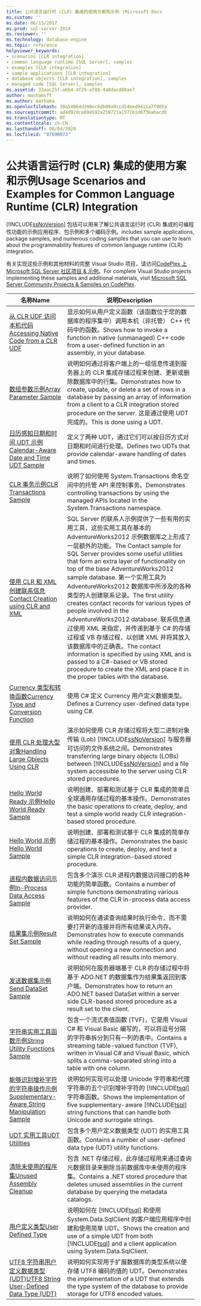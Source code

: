 ```yaml
---
title: 公共语言运行时 (CLR) 集成的使用方案和示例 |Microsoft Docs
ms.custom: ''
ms.date: 06/13/2017
ms.prod: sql-server-2014
ms.reviewer: ''
ms.technology: database-engine
ms.topic: reference
helpviewer_keywords:
- scenarios [CLR integration]
- common language runtime [SQL Server], samples
- examples [CLR integration]
- sample applications [CLR integration]
- database objects [CLR integration], samples
- managed code [SQL Server], samples
ms.assetid: 33aac25f-abb4-4f29-af88-4a0dacd80ae7
author: mashamsft
ms.author: mathoma
ms.openlocfilehash: 30a54064d398ec6db09a9ccd54eed9411a7f905a
ms.sourcegitcommit: ad4d92dce894592a259721a1571b1d8736abacdb
ms.translationtype: MT
ms.contentlocale: zh-CN
ms.lasthandoff: 08/04/2020
ms.locfileid: "87690073"
---
```

# <a name="usage-scenarios-and-examples-for-common-language-runtime-clr-integration"></a><span data-ttu-id="95a70-102">公共语言运行时 (CLR) 集成的使用方案和示例</span><span class="sxs-lookup"><span data-stu-id="95a70-102">Usage Scenarios and Examples for Common Language Runtime (CLR) Integration</span></span>
  [!INCLUDE[ssNoVersion](../../includes/ssnoversion-md.md)] <span data-ttu-id="95a70-103">包括可以用来了解公共语言运行时 (CLR) 集成的可编程性功能的示例应用程序、包示例和多个编码示例。</span><span class="sxs-lookup"><span data-stu-id="95a70-103">includes sample applications, package samples, and numerous coding samples that you can use to learn about the programmability features of common language runtime (CLR) integration.</span></span>  
  
 <span data-ttu-id="95a70-104">有关实现这些示例和其他材料的完整 Visual Studio 项目，请访问[CodePlex 上 Microsoft SQL Server 社区项目 & 示例](https://go.microsoft.com/fwlink/?LinkID=193935)。</span><span class="sxs-lookup"><span data-stu-id="95a70-104">For complete Visual Studio projects implementing these samples and additional materials, visit [Microsoft SQL Server Community Projects & Samples on CodePlex](https://go.microsoft.com/fwlink/?LinkID=193935).</span></span>  
  
|<span data-ttu-id="95a70-105">名称</span><span class="sxs-lookup"><span data-stu-id="95a70-105">Name</span></span>|<span data-ttu-id="95a70-106">说明</span><span class="sxs-lookup"><span data-stu-id="95a70-106">Description</span></span>|  
|----------|-----------------|  
|[<span data-ttu-id="95a70-107">从 CLR UDF 访问本机代码</span><span class="sxs-lookup"><span data-stu-id="95a70-107">Accessing Native Code from a CLR UDF</span></span>](../../../2014/database-engine/dev-guide/accessing-native-code-from-a-clr-udf.md)|<span data-ttu-id="95a70-108">显示如何从用户定义函数（该函数位于您的数据库的程序集中）调用本机（非托管） C++ 代码中的函数。</span><span class="sxs-lookup"><span data-stu-id="95a70-108">Shows how to invoke a function in native (unmanaged) C++ code from a user-defined function in an assembly, in your database.</span></span>|  
|[<span data-ttu-id="95a70-109">数组参数示例</span><span class="sxs-lookup"><span data-stu-id="95a70-109">Array Parameter Sample</span></span>](../../../2014/database-engine/dev-guide/array-parameter-sample.md)|<span data-ttu-id="95a70-110">说明如何通过将客户端上的一组信息传递到服务器上的 CLR 集成存储过程来创建、更新或删除数据库中的行集。</span><span class="sxs-lookup"><span data-stu-id="95a70-110">Demonstrates how to create, update, or delete a set of rows in a database by passing an array of information from a client to a CLR integration stored procedure on the server.</span></span> <span data-ttu-id="95a70-111">这是通过使用 UDT 完成的。</span><span class="sxs-lookup"><span data-stu-id="95a70-111">This is done using a UDT.</span></span>|  
|[<span data-ttu-id="95a70-112">日历感知日期和时间 UDT 示例</span><span class="sxs-lookup"><span data-stu-id="95a70-112">Calendar-Aware Date and Time UDT Sample</span></span>](../../../2014/database-engine/dev-guide/calendar-aware-date-and-time-udt-sample.md)|<span data-ttu-id="95a70-113">定义了两种 UDT，通过它们可以按日历方式对日期和时间进行处理。</span><span class="sxs-lookup"><span data-stu-id="95a70-113">Defines two UDTs that provide calendar-aware handling of dates and times.</span></span>|  
|[<span data-ttu-id="95a70-114">CLR 事务示例</span><span class="sxs-lookup"><span data-stu-id="95a70-114">CLR Transactions Sample</span></span>](../../../2014/database-engine/dev-guide/clr-transactions-sample.md)|<span data-ttu-id="95a70-115">说明了如何使用 System.Transactions 命名空间中的托管 API 来控制事务。</span><span class="sxs-lookup"><span data-stu-id="95a70-115">Demonstrates controlling transactions by using the managed APIs located in the System.Transactions namespace.</span></span>|  
|[<span data-ttu-id="95a70-116">使用 CLR 和 XML 创建联系信息</span><span class="sxs-lookup"><span data-stu-id="95a70-116">Contact Creation using CLR and XML</span></span>](../../../2014/database-engine/dev-guide/contact-creation-using-clr-and-xml.md)|<span data-ttu-id="95a70-117">SQL Server 的联系人示例提供了一些有用的实用工具，这些实用工具在基本的 AdventureWorks2012 示例数据库之上形成了一层额外的功能。</span><span class="sxs-lookup"><span data-stu-id="95a70-117">The Contact sample for SQL Server provides some useful utilities that form an extra layer of functionality on top of the base AdventureWorks2012 sample database.</span></span> <span data-ttu-id="95a70-118">第一个实用工具为 AdventureWorks2012 数据库中所涉及的各种类型的人创建联系记录。</span><span class="sxs-lookup"><span data-stu-id="95a70-118">The first utility creates contact records for various types of people involved in the AdventureWorks2012 database.</span></span> <span data-ttu-id="95a70-119">联系信息通过使用 XML 来指定，并传递到基于 C# 的存储过程或 VB 存储过程，以创建 XML 并将其放入该数据库中的正确表。</span><span class="sxs-lookup"><span data-stu-id="95a70-119">The contact information is specified by using XML and is passed to a C#-based or VB stored procedure to create the XML and place it in the proper tables with the database.</span></span>|  
|[<span data-ttu-id="95a70-120">Currency 类型和转换函数</span><span class="sxs-lookup"><span data-stu-id="95a70-120">Currency Type and Conversion Function</span></span>](../../../2014/database-engine/dev-guide/currency-type-and-conversion-function.md)|<span data-ttu-id="95a70-121">使用 C# 定义 Currency 用户定义数据类型。</span><span class="sxs-lookup"><span data-stu-id="95a70-121">Defines a Currency user-defined data type using C#.</span></span>|  
|[<span data-ttu-id="95a70-122">使用 CLR 处理大型对象</span><span class="sxs-lookup"><span data-stu-id="95a70-122">Handling Large Objects Using CLR</span></span>](../../../2014/database-engine/dev-guide/handling-large-objects-using-clr.md)|<span data-ttu-id="95a70-123">演示如何使用 CLR 存储过程将大型二进制对象传输 (Lob) [!INCLUDE[ssNoVersion](../../includes/ssnoversion-md.md)] 与服务器可访问的文件系统之间。</span><span class="sxs-lookup"><span data-stu-id="95a70-123">Demonstrates transferring large binary objects (LOBs) between [!INCLUDE[ssNoVersion](../../includes/ssnoversion-md.md)] and a file system accessible to the server using CLR stored procedures.</span></span>|  
|[<span data-ttu-id="95a70-124">Hello World Ready 示例</span><span class="sxs-lookup"><span data-stu-id="95a70-124">Hello World Ready Sample</span></span>](../../../2014/database-engine/dev-guide/hello-world-ready-sample.md)|<span data-ttu-id="95a70-125">说明创建、部署和测试基于 CLR 集成的简单且全球通用存储过程的基本操作。</span><span class="sxs-lookup"><span data-stu-id="95a70-125">Demonstrates the basic operations to create, deploy, and test a simple world ready CLR integration-based stored procedure.</span></span>|  
|[<span data-ttu-id="95a70-126">Hello World 示例</span><span class="sxs-lookup"><span data-stu-id="95a70-126">Hello World Sample</span></span>](../../../2014/database-engine/dev-guide/hello-world-sample.md)|<span data-ttu-id="95a70-127">说明创建、部署和测试基于 CLR 集成的简单存储过程的基本操作。</span><span class="sxs-lookup"><span data-stu-id="95a70-127">Demonstrates the basic operations to create, deploy, and test a simple CLR integration-based stored procedure.</span></span>|  
|[<span data-ttu-id="95a70-128">进程内数据访问示例</span><span class="sxs-lookup"><span data-stu-id="95a70-128">In-Process Data Access Sample</span></span>](../../../2014/database-engine/dev-guide/in-process-data-access-sample.md)|<span data-ttu-id="95a70-129">包含多个演示 CLR 进程内数据访问接口的各种功能的简单函数。</span><span class="sxs-lookup"><span data-stu-id="95a70-129">Contains a number of simple functions demonstrating various features of the CLR in-process data access provider.</span></span>|  
|[<span data-ttu-id="95a70-130">结果集示例</span><span class="sxs-lookup"><span data-stu-id="95a70-130">Result Set Sample</span></span>](../../../2014/database-engine/dev-guide/result-set-sample.md)|<span data-ttu-id="95a70-131">说明如何在通读查询结果时执行命令，而不需要打开新的连接并将所有结果读入内存。</span><span class="sxs-lookup"><span data-stu-id="95a70-131">Demonstrates how to execute commands while reading through results of a query, without opening a new connection and without reading all results into memory.</span></span>|  
|[<span data-ttu-id="95a70-132">发送数据集示例</span><span class="sxs-lookup"><span data-stu-id="95a70-132">Send DataSet Sample</span></span>](../../../2014/database-engine/dev-guide/send-dataset-sample.md)|<span data-ttu-id="95a70-133">说明如何在服务器端基于 CLR 的存储过程中将基于 ADO.NET 的数据集作为结果集返回到客户端。</span><span class="sxs-lookup"><span data-stu-id="95a70-133">Demonstrates how to return an ADO.NET based DataSet within a server side CLR-based stored procedure as a result set to the client.</span></span>|  
|[<span data-ttu-id="95a70-134">字符串实用工具函数示例</span><span class="sxs-lookup"><span data-stu-id="95a70-134">String Utility Functions Sample</span></span>](../../../2014/database-engine/dev-guide/string-utility-functions-sample.md)|<span data-ttu-id="95a70-135">包含一个流式表值函数 (TVF)，它是用 Visual C# 和 Visual Basic 编写的，可以将逗号分隔的字符串拆分到只有一列的表中。</span><span class="sxs-lookup"><span data-stu-id="95a70-135">Contains a streaming table-valued function (TVF), written in Visual C# and Visual Basic, which splits a comma-separated string into a table with one column.</span></span>|  
|[<span data-ttu-id="95a70-136">能够识别增补字符的字符串操作示例</span><span class="sxs-lookup"><span data-stu-id="95a70-136">Supplementary-Aware String Manipulation Sample</span></span>](../../../2014/database-engine/dev-guide/supplementary-aware-string-manipulation-sample.md)|<span data-ttu-id="95a70-137">说明如何实现可以处理 Unicode 字符串和代理字符串的五个识别增补字符的 [!INCLUDE[tsql](../../includes/tsql-md.md)] 字符串函数。</span><span class="sxs-lookup"><span data-stu-id="95a70-137">Shows the implementation of five supplementary-aware [!INCLUDE[tsql](../../includes/tsql-md.md)] string functions that can handle both Unicode and surrogate strings.</span></span>|  
|[<span data-ttu-id="95a70-138">UDT 实用工具</span><span class="sxs-lookup"><span data-stu-id="95a70-138">UDT Utilities</span></span>](../../../2014/database-engine/dev-guide/udt-utilities.md)|<span data-ttu-id="95a70-139">包含多个用户定义数据类型 (UDT) 的实用工具函数。</span><span class="sxs-lookup"><span data-stu-id="95a70-139">Contains a number of user-defined data type (UDT) utility functions.</span></span>|  
|[<span data-ttu-id="95a70-140">清除未使用的程序集</span><span class="sxs-lookup"><span data-stu-id="95a70-140">Unused Assembly Cleanup</span></span>](../../../2014/database-engine/dev-guide/unused-assembly-cleanup.md)|<span data-ttu-id="95a70-141">包含 .NET 存储过程，此存储过程用来通过查询元数据目录来删除当前数据库中未使用的程序集。</span><span class="sxs-lookup"><span data-stu-id="95a70-141">Contains a .NET stored procedure that deletes unused assemblies in the current database by querying the metadata catalogs.</span></span>|  
|[<span data-ttu-id="95a70-142">用户定义类型</span><span class="sxs-lookup"><span data-stu-id="95a70-142">User Defined Type</span></span>](../../../2014/database-engine/dev-guide/user-defined-type.md)|<span data-ttu-id="95a70-143">说明如何在 [!INCLUDE[tsql](../../includes/tsql-md.md)] 和使用 System.Data.SqlClient 的客户端应用程序中创建和使用简单 UDT。</span><span class="sxs-lookup"><span data-stu-id="95a70-143">Shows the creation and use of a simple UDT from both [!INCLUDE[tsql](../../includes/tsql-md.md)] and a client application using System.Data.SqlClient.</span></span>|  
|[<span data-ttu-id="95a70-144">UTF8 字符串用户定义数据类型 &#40;UDT&#41;</span><span class="sxs-lookup"><span data-stu-id="95a70-144">UTF8 String User-Defined Data Type &#40;UDT&#41;</span></span>](../../../2014/database-engine/dev-guide/utf8-string-user-defined-data-type-udt.md)|<span data-ttu-id="95a70-145">说明如何实现用于扩展数据库的类型系统以便存储 UTF8 编码的值的 UDT。</span><span class="sxs-lookup"><span data-stu-id="95a70-145">Demonstrates the implementation of a UDT that extends the type system of the database to provide storage for UTF8 encoded values.</span></span>|  
  
  
